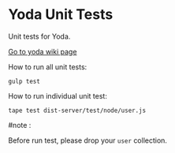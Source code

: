 # Yoda Unit Tests
Unit tests for Yoda.

[Go to yoda wiki page](https://github.com/sv-bootcamp/wiki/wiki/Project-Yoda)

How to run all unit tests:

`gulp test`

How to run individual unit test:

`tape test dist-server/test/node/user.js`

#note :

Before run test, please drop your `user` collection.

